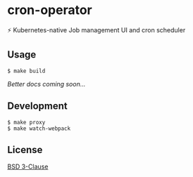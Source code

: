 # cron-operator

:zap: Kubernetes-native Job management UI and cron scheduler

## Usage

    $ make build

*Better docs coming soon...*

## Development

    $ make proxy
    $ make watch-webpack

## License

[BSD 3-Clause](https://github.com/pavlovai/cron-operator/blob/master/LICENSE)
